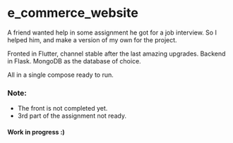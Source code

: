 # e_commerce_website

A friend wanted help in some assignment he got for a job interview.
So I helped him, and make a version of my own for the project.

Fronted in Flutter, channel stable after the last amazing upgrades.
Backend in Flask.
MongoDB as the database of choice.

All in a single compose ready to run.

### Note:
* The front is not completed yet.
* 3rd part of the assignment not ready.

#### Work in progress :)
